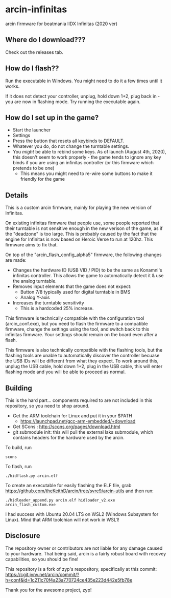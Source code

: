 # arcin-infinitas
arcin firmware for beatmania IIDX Infinitas (2020 ver)

## Where do I download???

Check out the releases tab.

## How do I flash??

Run the executable in Windows. You might need to do it a few times until it works.

If it does not detect your controller, unplug, hold down 1+2, plug back in - you are now in flashing mode. Try running the executable again.

## How do I set up in the game?

* Start the launcher
* Settings
* Press the button that resets all keybinds to DEFAULT.
* Whatever you do, do not change the turntable settings.
* You *might* be able to rebind some keys. As of launch (August 4th, 2020), this doesn't seem to work properly - the game tends to ignore any key binds if you are using an infinitas controller (or this firmware which pretends to be one)
    * This means you might need to re-wire some buttons to make it friendly for the game

## Details

This is a custom arcin firmware, mainly for playing the new version of Infinitas.

On existing infinitas firmware that people use, some people reported that their turntable is not sensitive enough in the new verison of the game, as if the "deadzone" is too large. This is probably caused by the fact that the engine for Infinitas is now based on Heroic Verse to run at 120hz. This firmware aims to fix that.

On top of the "arcin_flash_config_alpha5" firmware, the following changes are made:

* Changes the hardware ID (USB VID / PID) to be the same as Konamni's infinitas controller. This allows the game to automatically detect it & use the analog turntable.
* Removes input elements that the game does not expect:
   * Button 7/8 typically used for digital turntable in BMS
   * Analog Y-axis
* Increases the turntable sensitivity
   * This is a hardcoded 25% increase.
   
This firmware is technically compatible with the configuration tool (arcin_conf.exe), but you need to flash the firmware to a compatible firmware, change the settings using the tool, and switch back to this infinitas firmware. Your settings should remain on the board even after a flash.

This firmware is also technically compatible with the flashing tools, but the flashing tools are unable to automatically discover the controller becuase the USB IDs will be different from what they expect. To work around this, unplug the USB cable, hold down 1+2, plug in the USB cable, this will enter flashing mode and you will be able to proceed as normal.

## Building
This is the hard part... components required to are not included in this repository, so you need to shop around.

* Get the ARM toolchain for Linux and put it in your $PATH
    * https://launchpad.net/gcc-arm-embedded/+download
* Get SCons : http://scons.org/pages/download.html
* git submodule init: this will pull the external laks submodule, which contains headers for the hardware used by the arcin.

To build, run

    scons

To flash, run

    ./hidflash.py arcin.elf

To create an executable for easily flashing the ELF file, grab https://github.com/theKeithD/arcin/tree/svre9/arcin-utils and then run:

    ./hidloader_append.py arcin.elf hidloader_v2.exe arcin_flash_custom.exe

I had success with Ubuntu 20.04 LTS on WSL2 (Windows Subsystem for Linux). Mind that ARM toolchian will not work in WSL1!

## Disclosure

The repository owner or contributors are not liable for any damage caused to your hardware. That being said, arcin is a fairly robust board with recovey capabilities, so you should be fine!

This repository is a fork of zyp's respository, specifically at this commit: https://cgit.jvnv.net/arcin/commit/?h=conf&id=1c211c70f4a23a770724ce435e223d442e5fb78e

Thank you for the awesome project, zyp!

